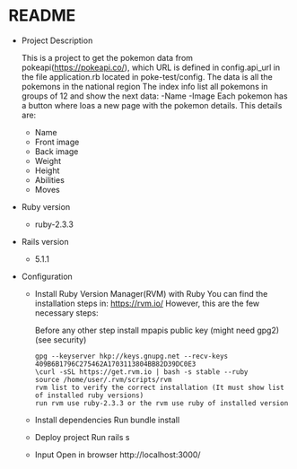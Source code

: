 # README

* Project Description

	This is a project to get the pokemon data from pokeapi(https://pokeapi.co/), which URL is defined in config.api_url in the file application.rb located in poke-test/config. The data is all the pokemons in the national region
	The index info list all pokemons in groups of 12 and show the next data:
	-Name
	-Image
	Each pokemon has a button where loas a new page with the pokemon details. This details are:

	- Name
	- Front image
	- Back image
	- Weight
	- Height
	- Abilities
	- Moves


* Ruby version
	- ruby-2.3.3

* Rails version
	- 5.1.1

* Configuration

	- Install Ruby Version Manager(RVM) with Ruby
		You can find the installation steps in: https://rvm.io/
		However, this are the few necessary steps:
		
	    Before any other step install mpapis public key (might need gpg2) (see security)
	    ```
	    gpg --keyserver hkp://keys.gnupg.net --recv-keys 409B6B1796C275462A1703113804BB82D39DC0E3
	    \curl -sSL https://get.rvm.io | bash -s stable --ruby
	    source /home/user/.rvm/scripts/rvm
	    rvm list to verify the correct installation (It must show list of installed ruby versions)
	    run rvm use ruby-2.3.3 or the rvm use ruby of installed version
	    ```

    - Install dependencies
        Run bundle install

    - Deploy project
    	Run rails s

    - Input
        Open in browser http://localhost:3000/
